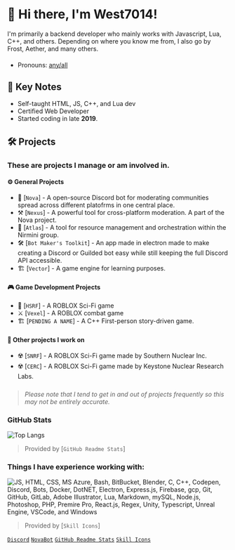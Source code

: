 # :wave: Hi there, I'm West7014!

I'm primarily a backend developer who mainly works with Javascript, Lua, C++, and others. Depending on where you know me from, I also go by Frost, Aether, and many others.
#### 
- Pronouns: [any/all](https://en.pronouns.page/@west7014)

## 📌 Key Notes

- Self-taught HTML, JS, C++, and Lua dev
- Certified Web Developer
- Started coding in late **2019**.

## 🛠️ Projects
### These are projects I manage or am involved in.
#### ⚙️ General Projects
- 🤖 [`Nova`] - A open-source Discord bot for moderating communities spread across different platofrms in one central place.
- ⚒️ [`Nexus`] - A powerful tool for cross-platform moderation. A part of the Nova project.
- 🔗 [`Atlas`] - A tool for resource management and orchestration within the Nirmini group.
- 🛠️ [`Bot Maker's Toolkit`] - An app made in electron made to make creating a Discord or Guilded bot easy while still keeping the full Discord API accessible.
- 🏗 [`Vector`] - A game engine for learning purposes.
#### 🎮 Game Development Projects
- 🏢 [`HSRF`] - A ROBLOX Sci-Fi game
- ⚔️ [`Vexel`] - A ROBLOX combat game
- 🏗 [`PENDING A NAME`] - A C++ First-person story-driven game.
#### 📃 Other projects I work on
- ☢️ [`SNRF`] - A ROBLOX Sci-Fi game made by Southern Nuclear Inc.
- ☢️ [`CERC`] - A ROBLOX Sci-Fi game made by Keystone Nuclear Research Labs.

##### 
> *Please note that I tend to get in and out of projects frequently so this may not be entirely accurate.*

### GitHub Stats
![Top Langs](https://github-readme-stats.vercel.app/api/top-langs/?username=thatWest7014&layout=donut)

> Provided by [`GitHub Readme Stats`]

### Things I have experience working with:
![JS, HTML, CSS, MS Azure, Bash, BitBucket, Blender, C, C++, Codepen, Discord, Bots, Docker, DotNET, Electron, Express.js, Firebase, gcp, Git, GitHub, GitLab, Adobe Illustrator, Lua, Markdown, mySQL, Node.js, Photoshop, PHP, Premire Pro, React.js, Regex, Unity, Typescript, Unreal Engine, VSCode, and Windows](https://skillicons.dev/icons?i=js,html,css,azure,bash,bitbucket,blender,c,cpp,codepen,discord,bots,discordjs,docker,dotnet,electron,express,firebase,gcp,git,github,gitlab,ai,lua,md,mysql,nodejs,ps,php,pr,react,regex,unity,ts,unreal,vscode,windows)

> Provided by [`Skill Icons`]

[`Discord`](https://discord.gg/9Y7aZejzUH)
[`NovaBot`](https://github.com/Nirmini/NovaBot)
[`GitHub Readme Stats`](https://github.com/anuraghazra/github-readme-stats)
[`Skill Icons`](https://skillicons.dev)
